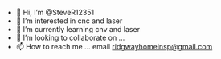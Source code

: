 - 👋 Hi, I’m @SteveR12351
- 👀 I’m interested in cnc and laser
- 🌱 I’m currently learning cnv and laser
- 💞️ I’m looking to collaborate on ...
- 📫 How to reach me ... email ridgwayhomeinsp@gmail.com

<!---
SteveR12351/SteveR12351 is a ✨ special ✨ repository because its `README.md` (this file) appears on your GitHub profile.
You can click the Preview link to take a look at your changes.
--->
